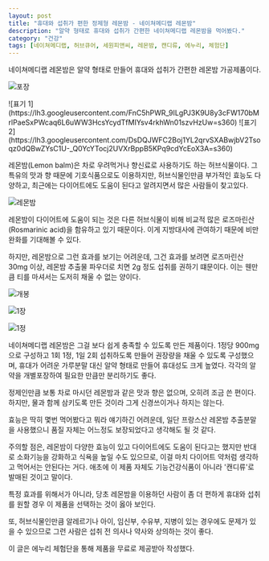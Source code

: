 ```yaml
---
layout: post
title: "휴대와 섭취가 편한 정제형 레몬밤 - 네이쳐메디랩 레몬밤"
description: "알약 형태로 휴대와 섭취가 간편한 네이쳐메디랩 레몬밤을 먹어봤다."
category: "건강"
tags: [네이쳐메디랩, 허브큐어, 세원피앤씨, 레몬밤, 캔디류, 에누리, 체험단]
---
```


네이쳐메디랩 레몬밤은
알약 형태로 만들어 휴대와 섭취가 간편한 레몬밤 가공제품이다.

![포장](https://lh3.googleusercontent.com/tvkQLVs6z6Yo4OOrAgu-2HezLwUoSfCg8IAsg3niZXe1OQLRV9wJ3dslfulm1tPbg511-twRLdFfnQ=s480)

<p class="center" markdown="1">
![표기 1](https://lh3.googleusercontent.com/FnC5hPWR_9ILgPJ3K9U8y3cFW170bMrlPaeSxPWcaq6L6uWW3HcsYcydTfMIYsv4rkhWn01szvHzUw=s360)
![표기 2](https://lh3.googleusercontent.com/DsDQJWFC2Boj1YL2qrvSXABwjbV2Tsoqz0dQBwZYsC1U-_Q0YcYTocj2UVXrBppB5KPq9cdYcEoX3A=s360)
</p>

레몬밤(Lemon balm)은
차로 우려먹거나 향신료로 사용하기도 하는 허브식물이다.
그 특유의 맛과 향 때문에 기호식품으로도 이용하지만,
허브식물인만큼 부가적인 효능도 다양하고,
최근에는 다이어트에도 도움이 된다고 알려지면서
많은 사람들이 찾고있다.

![레몬밤](https://upload.wikimedia.org/wikipedia/commons/thumb/3/3d/Melissa_officinalis_J2.jpg/480px-Melissa_officinalis_J2.jpg "Melissa officinalis (Lemon balm) leaves, picture taken in Belgium.<br />by Jamain, CC BY-SA 3.0")

레몬밤이 다이어트에 도움이 되는 것은
다른 허브식물이 비해 비교적 많은 로즈마린산(Rosmarinic acid)을 함유하고 있기 때문이다.
이게 지방대사에 관여하기 때문에 비만 완화를 기대해볼 수 있다.

하지만, 레몬밤으로 그런 효과를 보기는 어려운데,
그건 효과를 보려면 로즈마린산 30mg 이상,
레몬밤 추출물 파우더로 치면 2g 정도 섭취를 권하기 떄문이다.
이는 웬만큼 티를 마셔서는 도저히 채울 수 없는 양이다.

![개봉](https://lh3.googleusercontent.com/TokI4FwLjdCljW2vmFxjncnBENAFXaXWG4Zik23YyyvYxvINon6CL04MXGpKMtmDjMKJ9G3dx6mzCw=s480)

![1장](https://lh3.googleusercontent.com/v3pxXfbjkMGE5Lxl8cbkODiWcAHrhJVtN5sOiJLrfu24IyzYOvjaR20QTC-FMd75UJOsMMi9FHPhiQ=s480)

![1정](https://lh3.googleusercontent.com/tKay66f2nn_ojLJ8SzOBSO5xI8rEvo2nD3-OdmHsW5nlFBc88T7oJks-d5NEAtX1Jetwp2NNUx-sbA=s480)

네이쳐메디랩 레몬밤은 그걸 보다 쉽게 충족할 수 있도록 만든 제품이다.
1정당 900mg으로 구성하고 1회 1정, 1일 2회 섭취하도록 만들어
권장량을 채울 수 있도록 구성했으며,
휴대가 어려운 가루분말 대신 알약 형태로 만들어 휴대성도 크게 높였다.
각각의 알약을 개별포장하여 필요한 만큼만 분리하기도 좋다.

정제인만큼 보통 차로 마시던 레몬밤과 같은 맛과 향은 없으며,
오히려 조금 쓴 편이다.
하지만, 물과 함께 삼키도록 만든 것이라 그게 신경쓰이거나 하지는 않는다.

효능은 딱히 몇번 먹어봤다고 뭐라 얘기하긴 어려운데,
일단 프랑스산 레몬밤 추출분말을 사용했으니 품질 자체는 어느정도 보장되었다고 생각해도 될 것 같다.

주의할 점은, 레몬밤이 다양한 효능이 있고 다이어트에도 도움이 된다고는 했지만
반대로 소화기능을 강화하고 식욕을 높일 수도 있으므로,
이걸 마치 다이어트 약처럼 생각하고 먹어서는 안된다는 거다.
애초에 이 제품 자체도 기능건강식품이 아니라 '캔디류'로 발매된 것이고 말이다.

특정 효과를 위해서가 아니라,
당초 레몬밤을 이용하던 사람이
좀 더 편하게 휴대와 섭취를 원할 경우 이 제품을 선택하는 것이 옳아 보인다.

또, 허브식물인만큼 알레르기나 아이, 임신부, 수유부, 지병이 있는 경우에도 문제가 있을 수 있으므로
그런 사람은 섭취 전 의사나 약사와 상의하는 것이 좋다.



<div class="im im-info">
이 글은 에누리 체험단을 통해 제품을 무료로 제공받아 작성했다.
</div>
